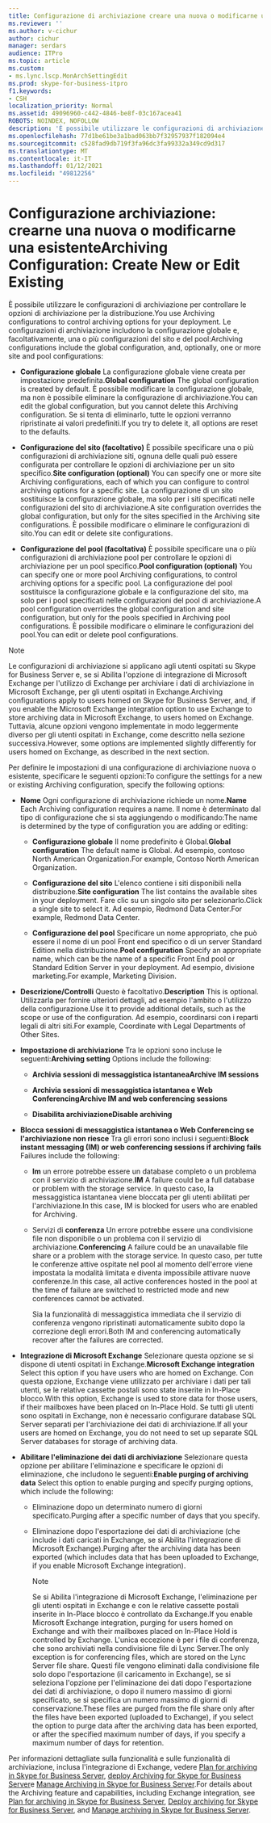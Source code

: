```yaml
---
title: Configurazione di archiviazione creare una nuova o modificarne una esistente
ms.reviewer: ''
ms.author: v-cichur
author: cichur
manager: serdars
audience: ITPro
ms.topic: article
ms.custom:
- ms.lync.lscp.MonArchSettingEdit
ms.prod: skype-for-business-itpro
f1.keywords:
- CSH
localization_priority: Normal
ms.assetid: 49096960-c442-4846-be8f-03c167acea41
ROBOTS: NOINDEX, NOFOLLOW
description: 'È possibile utilizzare le configurazioni di archiviazione per controllare le opzioni di archiviazione per la distribuzione. Le configurazioni di archiviazione includono la configurazione globale e, facoltativamente, una o più configurazioni del sito e del pool:'
ms.openlocfilehash: 77d1be61be3a1bad063bb7f32957937f182094e4
ms.sourcegitcommit: c528fad9db719f3fa96dc3fa99332a349cd9d317
ms.translationtype: MT
ms.contentlocale: it-IT
ms.lasthandoff: 01/12/2021
ms.locfileid: "49812256"
---
```

# <a name="archiving-configuration-create-new-or-edit-existing"></a><span data-ttu-id="1eba6-104">Configurazione archiviazione: crearne una nuova o modificarne una esistente</span><span class="sxs-lookup"><span data-stu-id="1eba6-104">Archiving Configuration: Create New or Edit Existing</span></span>
 
<span data-ttu-id="1eba6-105">È possibile utilizzare le configurazioni di archiviazione per controllare le opzioni di archiviazione per la distribuzione.</span><span class="sxs-lookup"><span data-stu-id="1eba6-105">You use Archiving configurations to control archiving options for your deployment.</span></span> <span data-ttu-id="1eba6-106">Le configurazioni di archiviazione includono la configurazione globale e, facoltativamente, una o più configurazioni del sito e del pool:</span><span class="sxs-lookup"><span data-stu-id="1eba6-106">Archiving configurations include the global configuration, and, optionally, one or more site and pool configurations:</span></span>
  
- <span data-ttu-id="1eba6-107">**Configurazione globale** La configurazione globale viene creata per impostazione predefinita.</span><span class="sxs-lookup"><span data-stu-id="1eba6-107">**Global configuration** The global configuration is created by default.</span></span> <span data-ttu-id="1eba6-108">È possibile modificare la configurazione globale, ma non è possibile eliminare la configurazione di archiviazione.</span><span class="sxs-lookup"><span data-stu-id="1eba6-108">You can edit the global configuration, but you cannot delete this Archiving configuration.</span></span> <span data-ttu-id="1eba6-109">Se si tenta di eliminarlo, tutte le opzioni verranno ripristinate ai valori predefiniti.</span><span class="sxs-lookup"><span data-stu-id="1eba6-109">If you try to delete it, all options are reset to the defaults.</span></span>
    
- <span data-ttu-id="1eba6-110">**Configurazione del sito (facoltativo)** È possibile specificare una o più configurazioni di archiviazione siti, ognuna delle quali può essere configurata per controllare le opzioni di archiviazione per un sito specifico.</span><span class="sxs-lookup"><span data-stu-id="1eba6-110">**Site configuration (optional)** You can specify one or more site Archiving configurations, each of which you can configure to control archiving options for a specific site.</span></span> <span data-ttu-id="1eba6-111">La configurazione di un sito sostituisce la configurazione globale, ma solo per i siti specificati nelle configurazioni del sito di archiviazione.</span><span class="sxs-lookup"><span data-stu-id="1eba6-111">A site configuration overrides the global configuration, but only for the sites specified in the Archiving site configurations.</span></span> <span data-ttu-id="1eba6-112">È possibile modificare o eliminare le configurazioni di sito.</span><span class="sxs-lookup"><span data-stu-id="1eba6-112">You can edit or delete site configurations.</span></span>
    
- <span data-ttu-id="1eba6-113">**Configurazione del pool (facoltativa)** È possibile specificare una o più configurazioni di archiviazione pool per controllare le opzioni di archiviazione per un pool specifico.</span><span class="sxs-lookup"><span data-stu-id="1eba6-113">**Pool configuration (optional)** You can specify one or more pool Archiving configurations, to control archiving options for a specific pool.</span></span> <span data-ttu-id="1eba6-114">La configurazione del pool sostituisce la configurazione globale e la configurazione del sito, ma solo per i pool specificati nelle configurazioni del pool di archiviazione.</span><span class="sxs-lookup"><span data-stu-id="1eba6-114">A pool configuration overrides the global configuration and site configuration, but only for the pools specified in Archiving pool configurations.</span></span> <span data-ttu-id="1eba6-115">È possibile modificare o eliminare le configurazioni del pool.</span><span class="sxs-lookup"><span data-stu-id="1eba6-115">You can edit or delete pool configurations.</span></span>
    
> [!NOTE]
> <span data-ttu-id="1eba6-116">Le configurazioni di archiviazione si applicano agli utenti ospitati su Skype for Business Server e, se si Abilita l'opzione di integrazione di Microsoft Exchange per l'utilizzo di Exchange per archiviare i dati di archiviazione in Microsoft Exchange, per gli utenti ospitati in Exchange.</span><span class="sxs-lookup"><span data-stu-id="1eba6-116">Archiving configurations apply to users homed on Skype for Business Server, and, if you enable the Microsoft Exchange integration option to use Exchange to store archiving data in Microsoft Exchange, to users homed on Exchange.</span></span> <span data-ttu-id="1eba6-117">Tuttavia, alcune opzioni vengono implementate in modo leggermente diverso per gli utenti ospitati in Exchange, come descritto nella sezione successiva.</span><span class="sxs-lookup"><span data-stu-id="1eba6-117">However, some options are implemented slightly differently for users homed on Exchange, as described in the next section.</span></span> 
  
<span data-ttu-id="1eba6-118">Per definire le impostazioni di una configurazione di archiviazione nuova o esistente, specificare le seguenti opzioni:</span><span class="sxs-lookup"><span data-stu-id="1eba6-118">To configure the settings for a new or existing Archiving configuration, specify the following options:</span></span>
- <span data-ttu-id="1eba6-119">**Nome** Ogni configurazione di archiviazione richiede un nome.</span><span class="sxs-lookup"><span data-stu-id="1eba6-119">**Name** Each Archiving configuration requires a name.</span></span> <span data-ttu-id="1eba6-120">Il nome è determinato dal tipo di configurazione che si sta aggiungendo o modificando:</span><span class="sxs-lookup"><span data-stu-id="1eba6-120">The name is determined by the type of configuration you are adding or editing:</span></span>
    
  - <span data-ttu-id="1eba6-121">**Configurazione globale** Il nome predefinito è Global.</span><span class="sxs-lookup"><span data-stu-id="1eba6-121">**Global configuration** The default name is Global.</span></span> <span data-ttu-id="1eba6-122">Ad esempio, contoso North American Organization.</span><span class="sxs-lookup"><span data-stu-id="1eba6-122">For example, Contoso North American Organization.</span></span>
    
  - <span data-ttu-id="1eba6-123">**Configurazione del sito** L'elenco contiene i siti disponibili nella distribuzione.</span><span class="sxs-lookup"><span data-stu-id="1eba6-123">**Site configuration** The list contains the available sites in your deployment.</span></span> <span data-ttu-id="1eba6-124">Fare clic su un singolo sito per selezionarlo.</span><span class="sxs-lookup"><span data-stu-id="1eba6-124">Click a single site to select it.</span></span> <span data-ttu-id="1eba6-125">Ad esempio, Redmond Data Center.</span><span class="sxs-lookup"><span data-stu-id="1eba6-125">For example, Redmond Data Center.</span></span>
    
  - <span data-ttu-id="1eba6-126">**Configurazione del pool** Specificare un nome appropriato, che può essere il nome di un pool Front end specifico o di un server Standard Edition nella distribuzione.</span><span class="sxs-lookup"><span data-stu-id="1eba6-126">**Pool configuration** Specify an appropriate name, which can be the name of a specific Front End pool or Standard Edition Server in your deployment.</span></span> <span data-ttu-id="1eba6-127">Ad esempio, divisione marketing.</span><span class="sxs-lookup"><span data-stu-id="1eba6-127">For example, Marketing Division.</span></span>
    
- <span data-ttu-id="1eba6-128">**Descrizione/Controlli** Questo è facoltativo.</span><span class="sxs-lookup"><span data-stu-id="1eba6-128">**Description** This is optional.</span></span> <span data-ttu-id="1eba6-129">Utilizzarla per fornire ulteriori dettagli, ad esempio l'ambito o l'utilizzo della configurazione.</span><span class="sxs-lookup"><span data-stu-id="1eba6-129">Use it to provide additional details, such as the scope or use of the configuration.</span></span> <span data-ttu-id="1eba6-130">Ad esempio, coordinarsi con i reparti legali di altri siti.</span><span class="sxs-lookup"><span data-stu-id="1eba6-130">For example, Coordinate with Legal Departments of Other Sites.</span></span>
    
- <span data-ttu-id="1eba6-131">**Impostazione di archiviazione** Tra le opzioni sono incluse le seguenti:</span><span class="sxs-lookup"><span data-stu-id="1eba6-131">**Archiving setting** Options include the following:</span></span>
    
  - <span data-ttu-id="1eba6-132">**Archivia sessioni di messaggistica istantanea**</span><span class="sxs-lookup"><span data-stu-id="1eba6-132">**Archive IM sessions**</span></span>
    
  - <span data-ttu-id="1eba6-133">**Archivia sessioni di messaggistica istantanea e Web Conferencing**</span><span class="sxs-lookup"><span data-stu-id="1eba6-133">**Archive IM and web conferencing sessions**</span></span>
    
  - <span data-ttu-id="1eba6-134">**Disabilita archiviazione**</span><span class="sxs-lookup"><span data-stu-id="1eba6-134">**Disable archiving**</span></span>
    
- <span data-ttu-id="1eba6-135">**Blocca sessioni di messaggistica istantanea o Web Conferencing se l'archiviazione non riesce** Tra gli errori sono inclusi i seguenti:</span><span class="sxs-lookup"><span data-stu-id="1eba6-135">**Block instant messaging (IM) or web conferencing sessions if archiving fails** Failures include the following:</span></span>
    
  - <span data-ttu-id="1eba6-136">**Im** un errore potrebbe essere un database completo o un problema con il servizio di archiviazione.</span><span class="sxs-lookup"><span data-stu-id="1eba6-136">**IM** A failure could be a full database or problem with the storage service.</span></span> <span data-ttu-id="1eba6-137">In questo caso, la messaggistica istantanea viene bloccata per gli utenti abilitati per l'archiviazione.</span><span class="sxs-lookup"><span data-stu-id="1eba6-137">In this case, IM is blocked for users who are enabled for Archiving.</span></span>
    
  - <span data-ttu-id="1eba6-138">Servizi di **conferenza** Un errore potrebbe essere una condivisione file non disponibile o un problema con il servizio di archiviazione.</span><span class="sxs-lookup"><span data-stu-id="1eba6-138">**Conferencing** A failure could be an unavailable file share or a problem with the storage service.</span></span> <span data-ttu-id="1eba6-139">In questo caso, per tutte le conferenze attive ospitate nel pool al momento dell'errore viene impostata la modalità limitata e diventa impossibile attivare nuove conferenze.</span><span class="sxs-lookup"><span data-stu-id="1eba6-139">In this case, all active conferences hosted in the pool at the time of failure are switched to restricted mode and new conferences cannot be activated.</span></span>
    
    <span data-ttu-id="1eba6-140">Sia la funzionalità di messaggistica immediata che il servizio di conferenza vengono ripristinati automaticamente subito dopo la correzione degli errori.</span><span class="sxs-lookup"><span data-stu-id="1eba6-140">Both IM and conferencing automatically recover after the failures are corrected.</span></span>
    
- <span data-ttu-id="1eba6-141">**Integrazione di Microsoft Exchange** Selezionare questa opzione se si dispone di utenti ospitati in Exchange.</span><span class="sxs-lookup"><span data-stu-id="1eba6-141">**Microsoft Exchange integration** Select this option if you have users who are homed on Exchange.</span></span> <span data-ttu-id="1eba6-142">Con questa opzione, Exchange viene utilizzato per archiviare i dati per tali utenti, se le relative cassette postali sono state inserite in In-Place blocco.</span><span class="sxs-lookup"><span data-stu-id="1eba6-142">With this option, Exchange is used to store data for those users, if their mailboxes have been placed on In-Place Hold.</span></span> <span data-ttu-id="1eba6-143">Se tutti gli utenti sono ospitati in Exchange, non è necessario configurare database SQL Server separati per l'archiviazione dei dati di archiviazione.</span><span class="sxs-lookup"><span data-stu-id="1eba6-143">If all your users are homed on Exchange, you do not need to set up separate SQL Server databases for storage of archiving data.</span></span>
    
- <span data-ttu-id="1eba6-144">**Abilitare l'eliminazione dei dati di archiviazione** Selezionare questa opzione per abilitare l'eliminazione e specificare le opzioni di eliminazione, che includono le seguenti:</span><span class="sxs-lookup"><span data-stu-id="1eba6-144">**Enable purging of archiving data** Select this option to enable purging and specify purging options, which include the following:</span></span>
    
  - <span data-ttu-id="1eba6-145">Eliminazione dopo un determinato numero di giorni specificato.</span><span class="sxs-lookup"><span data-stu-id="1eba6-145">Purging after a specific number of days that you specify.</span></span>
    
  - <span data-ttu-id="1eba6-146">Eliminazione dopo l'esportazione dei dati di archiviazione (che include i dati caricati in Exchange, se si Abilita l'integrazione di Microsoft Exchange).</span><span class="sxs-lookup"><span data-stu-id="1eba6-146">Purging after the archiving data has been exported (which includes data that has been uploaded to Exchange, if you enable Microsoft Exchange integration).</span></span>
    
    > [!NOTE]
    > <span data-ttu-id="1eba6-147">Se si Abilita l'integrazione di Microsoft Exchange, l'eliminazione per gli utenti ospitati in Exchange e con le relative cassette postali inserite in In-Place blocco è controllato da Exchange.</span><span class="sxs-lookup"><span data-stu-id="1eba6-147">If you enable Microsoft Exchange integration, purging for users homed on Exchange and with their mailboxes placed on In-Place Hold is controlled by Exchange.</span></span> <span data-ttu-id="1eba6-148">L'unica eccezione è per i file di conferenza, che sono archiviati nella condivisione file di Lync Server.</span><span class="sxs-lookup"><span data-stu-id="1eba6-148">The only exception is for conferencing files, which are stored on the Lync Server file share.</span></span> <span data-ttu-id="1eba6-149">Questi file vengono eliminati dalla condivisione file solo dopo l'esportazione (il caricamento in Exchange), se si seleziona l'opzione per l'eliminazione dei dati dopo l'esportazione dei dati di archiviazione, o dopo il numero massimo di giorni specificato, se si specifica un numero massimo di giorni di conservazione.</span><span class="sxs-lookup"><span data-stu-id="1eba6-149">These files are purged from the file share only after the files have been exported (uploaded to Exchange), if you select the option to purge data after the archiving data has been exported, or after the specified maximum number of days, if you specify a maximum number of days for retention.</span></span> 
  
<span data-ttu-id="1eba6-150">Per informazioni dettagliate sulla funzionalità e sulle funzionalità di archiviazione, inclusa l'integrazione di Exchange, vedere [Plan for archiving in Skype for Business Server](../../../plan-your-deployment/archiving/archiving.md), [deploy Archiving for Skype for Business Server](../../../deploy/deploy-archiving/deploy-archiving.md)e [Manage Archiving in Skype for Business Server](../../../manage/archiving/archiving.md).</span><span class="sxs-lookup"><span data-stu-id="1eba6-150">For details about the Archiving feature and capabilities, including Exchange integration, see [Plan for archiving in Skype for Business Server](../../../plan-your-deployment/archiving/archiving.md), [Deploy archiving for Skype for Business Server](../../../deploy/deploy-archiving/deploy-archiving.md), and [Manage archiving in Skype for Business Server](../../../manage/archiving/archiving.md).</span></span>

